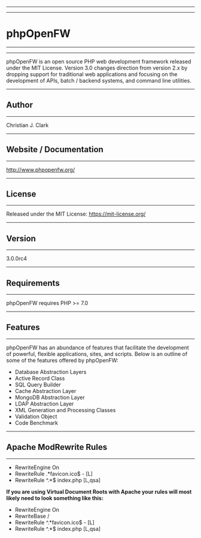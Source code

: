 -----------------------------------------------------------------------------------------------------------
-----------------------------------------------------------------------------------------------------------
# phpOpenFW
-----------------------------------------------------------------------------------------------------------
-----------------------------------------------------------------------------------------------------------
phpOpenFW is an open source PHP web development framework released under the MIT License. Version 3.0 changes direction from version 2.x by dropping support for traditional web applications and focusing on the development of APIs, batch / backend systems, and command line utilities.

-----------------------------------------------------------------------------------------------------------
## Author
-----------------------------------------------------------------------------------------------------------
Christian J. Clark

-----------------------------------------------------------------------------------------------------------
## Website / Documentation
-----------------------------------------------------------------------------------------------------------
http://www.phpopenfw.org/

-----------------------------------------------------------------------------------------------------------
## License
-----------------------------------------------------------------------------------------------------------
Released under the MIT License: https://mit-license.org/

-----------------------------------------------------------------------------------------------------------
## Version
-----------------------------------------------------------------------------------------------------------
3.0.0rc4

-----------------------------------------------------------------------------------------------------------
## Requirements
-----------------------------------------------------------------------------------------------------------
phpOpenFW requires PHP >= 7.0

-----------------------------------------------------------------------------------------------------------
## Features
-----------------------------------------------------------------------------------------------------------
phpOpenFW has an abundance of features that facilitate the development of powerful, flexible applications, sites, and scripts. 
Below is an outline of some of the features offered by phpOpenFW:

* Database Abstraction Layers
* Active Record Class
* SQL Query Builder
* Cache Abstraction Layer
* MongoDB Abstraction Layer
* LDAP Abstraction Layer
* XML Generation and Processing Classes
* Validation Object
* Code Benchmark

-----------------------------------------------------------------------------------------------------------
## Apache ModRewrite Rules
-----------------------------------------------------------------------------------------------------------

* RewriteEngine On
* RewriteRule  .*favicon\.ico$ - [L]
* RewriteRule ^.*$ index.php [L,qsa]

**If you are using Virtual Document Roots with Apache your rules will most likely need to look something like this:**

* RewriteEngine On
* RewriteBase /
* RewriteRule ^.*favicon\.ico$ - [L]
* RewriteRule ^.*$ index.php [L,qsa]
